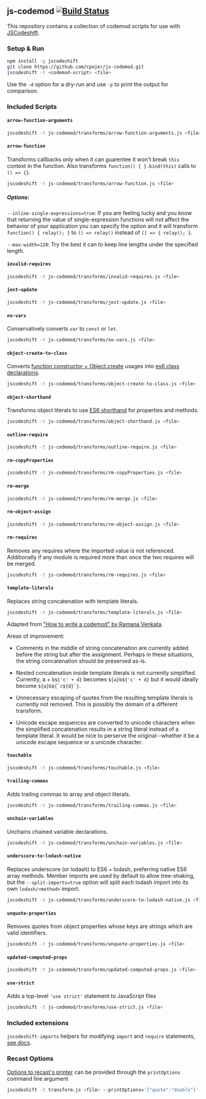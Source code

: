## js-codemod [![Build Status](https://travis-ci.org/cpojer/js-codemod.svg)](https://travis-ci.org/cpojer/js-codemod)

This repository contains a collection of codemod scripts for use with
[JSCodeshift](https://github.com/facebook/jscodeshift).

### Setup & Run

```sh
npm install -g jscodeshift
git clone https://github.com/cpojer/js-codemod.git
jscodeshift -t <codemod-script> <file>
```

Use the `-d` option for a dry-run and use `-p` to print the output for
comparison.

### Included Scripts

#### `arrow-function-arguments`

```sh
jscodeshift -t js-codemod/transforms/arrow-function-arguments.js <file>
```

#### `arrow-function`

Transforms callbacks only when it can guarentee it won't break `this` context in the function. Also transforms `function() { }.bind(this)` calls to `() => {}`.

```sh
jscodeshift -t js-codemod/transforms/arrow-function.js <file>
```

##### Options:

`--inline-single-expressions=true`: If you are feeling lucky and you know that returning the value of single-expression functions will not affect the behavior of your application you can specify the option and it will transform `function() { relay(); }` to `() => relay()` instead of `() => { relay(); }`.

`--max-width=120`: Try the best it can to keep line lengths under the specified length.

#### `invalid-requires`

```sh
jscodeshift -t js-codemod/transforms/invalid-requires.js <file>
```

#### `jest-update`

```sh
jscodeshift -t js-codemod/transforms/jest-update.js <file>
```

#### `no-vars`

Conservatively converts `var` to `const` or `let`.

```sh
jscodeshift -t js-codemod/transforms/no-vars.js <file>
```

#### `object-create-to-class`

Converts 
[function constructor + Object.create](https://developer.mozilla.org/docs/Web/JavaScript/Reference/Global_Objects/Object/create) 
usages into 
[es6 class declarations](https://developer.mozilla.org/docs/Web/JavaScript/Reference/Classes).

```sh
jscodeshift -t js-codemod/transforms/object-create-to-class.js <file>
```

#### `object-shorthand`

Transforms object literals to use [ES6 shorthand](https://developer.mozilla.org/en-US/docs/Web/JavaScript/Reference/Operators/Object_initializer#New_notations_in_ECMAScript_2015)
for properties and methods.

```sh
jscodeshift -t js-codemod/transforms/object-shorthand.js <file>
```

#### `outline-require`

```sh
jscodeshift -t js-codemod/transforms/outline-require.js <file>
```

#### `rm-copyProperties`

```sh
jscodeshift -t js-codemod/transforms/rm-copyProperties.js <file>
```

#### `rm-merge`

```sh
jscodeshift -t js-codemod/transforms/rm-merge.js <file>
```

#### `rm-object-assign`

```sh
jscodeshift -t js-codemod/transforms/rm-object-assign.js <file>
```

#### `rm-requires`

Removes any requires where the imported value is not referenced. Additionally
if any module is required more than once the two requires will be merged.

```sh
jscodeshift -t js-codemod/transforms/rm-requires.js <file>
```

#### `template-literals`

Replaces string concatenation with template literals.

```sh
jscodeshift -t js-codemod/transforms/template-literals.js <file>
```

Adapted from ["How to write a codemod" by Ramana Venkata](https://vramana.github.io/blog/2015/12/21/codemod-tutorial/).

Areas of improvement:

- Comments in the middle of string concatenation are currently added before the
  string but after the assignment. Perhaps in these situations, the string
  concatenation should be preserved as-is.

- Nested concatenation inside template literals is not currently simplified.
  Currently, a + `b${'c' + d}` becomes `${a}b${'c' + d}` but it would ideally
  become ``${a}b${`c${d}`}``.

- Unnecessary escaping of quotes from the resulting template literals is
  currently not removed. This is possibly the domain of a different transform.

- Unicode escape sequences are converted to unicode characters when the
  simplified concatenation results in a string literal instead of a template
  literal. It would be nice to perserve the original--whether it be a unicode
  escape sequence or a unicode character.

#### `touchable`

```sh
jscodeshift -t js-codemod/transforms/touchable.js <file>
```

#### `trailing-commas`

Adds trailing commas to array and object literals.

```sh
jscodeshift -t js-codemod/transforms/trailing-commas.js <file>
```

#### `unchain-variables`

Unchains chained variable declarations.

```sh
jscodeshift -t js-codemod/transforms/unchain-variables.js <file>
```

#### `underscore-to-lodash-native`

Replaces underscore (or lodash) to ES6 + lodash, preferring native ES6 array methods. Member imports are used by default to allow tree-shaking, but the `--split-imports=true` option will split each lodash import into its own `lodash/<method>` import.

```sh
jscodeshift -t js-codemod/transforms/underscore-to-lodash-native.js <file>
```

#### `unquote-properties`

Removes quotes from object properties whose keys are strings which are valid
identifiers.

```sh
jscodeshift -t js-codemod/transforms/unquote-properties.js <file>
```

#### `updated-computed-props`

```sh
jscodeshift -t js-codemod/transforms/updated-computed-props.js <file>
```

#### `use-strict`

Adds a top-level `'use strict'` statement to JavaScript files

```sh
jscodeshift -t js-codemod/transforms/use-strict.js <file>
```


### Included extensions

`jscodeshift-imports` helpers for modifying `import` and `require` statements,
[see docs](extensions/imports/).

### Recast Options

[Options to recast's printer](https://github.com/benjamn/recast/blob/master/lib/options.js) can be provided
through the `printOptions` command line argument

```sh
jscodeshift -t transform.js <file> --printOptions='{"quote":"double"}'
```

